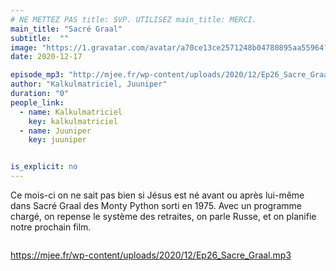 ```yaml
---
# NE METTEZ PAS title: SVP. UTILISEZ main_title: MERCI.
main_title: "Sacré Graal"
subtitle:  ""
image: "https://1.gravatar.com/avatar/a70ce13ce2571248b04780895aa55964?s=96&d=identicon&r=G"
date: 2020-12-17

episode_mp3: "http://mjee.fr/wp-content/uploads/2020/12/Ep26_Sacre_Graal.mp3"
author: "Kalkulmatriciel, Juuniper"
duration: "0"
people_link: 
  - name: Kalkulmatriciel
    key: kalkulmatriciel
  - name: Juuniper
    key: juuniper


is_explicit: no
---
```


<PodcastHeader/>

<!-- ECRIRE LA DESCRIPTION DE L'EPISODE SOUS CETTE LIGNE -->

<p>Ce mois-ci on ne sait pas bien si Jésus est né avant ou après lui-même dans Sacré Graal des Monty Python sorti en 1975. Avec un programme chargé, on repense le système des retraites, on parle Russe, et on planifie notre prochain film.</p>



<img src="https://retourdujeudi.files.wordpress.com/2020/12/twitter.jpg?w=1000" alt="">



 

<a href="https://mjee.fr/wp-content/uploads/2020/12/Ep26_Sacre_Graal.mp3" rel="nofollow">https://mjee.fr/wp-content/uploads/2020/12/Ep26_Sacre_Graal.mp3</a>
 
			 
			
			

